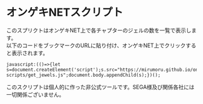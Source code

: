 # オンゲキNETスクリプト  
このスプリクトはオンゲキNET上で各チャプターのジェルの数を一覧で表示します。  
以下のコードをブックマークのURLに貼り付け、オンゲキNET上でクリックすると表示されます。  
```
javascript:(()=>{let s=document.createElement('script');s.src="https://mirumoru.github.io/ongeki-scripts/get_jewels.js";document.body.appendChild(s);})();  
```

このスクリプトは個人的に作った非公式ツールです。SEGA様及び関係各社には一切関係ございません。  
